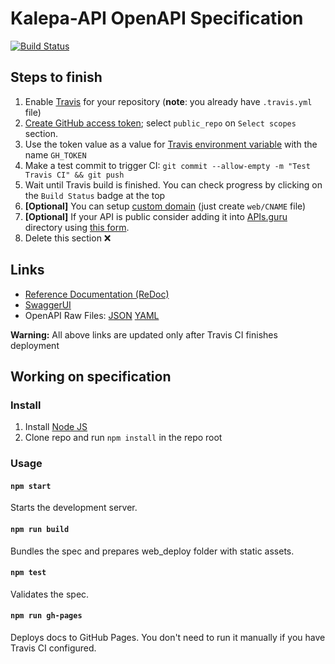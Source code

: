 # Kalepa-API OpenAPI Specification
[![Build Status](https://travis-ci.com/unizar-30226-2019-06/Kalepa-API-Doc.svg?branch=master)](https://travis-ci.com/unizar-30226-2019-06/Kalepa-API-Doc)
## Steps to finish

1. Enable [Travis](https://docs.travis-ci.com/user/getting-started/#To-get-started-with-Travis-CI%3A) for your repository (**note**: you already have `.travis.yml` file)
1. [Create GitHub access token](https://help.github.com/articles/creating-an-access-token-for-command-line-use/); select `public_repo` on `Select scopes` section.
1. Use the token value as a value for [Travis environment variable](https://docs.travis-ci.com/user/environment-variables/#Defining-Variables-in-Repository-Settings) with the name `GH_TOKEN`
1. Make a test commit to trigger CI: `git commit --allow-empty -m "Test Travis CI" && git push`
1. Wait until Travis build is finished. You can check progress by clicking on the `Build Status` badge at the top
1. **[Optional]** You can setup [custom domain](https://help.github.com/articles/using-a-custom-domain-with-github-pages/) (just create `web/CNAME` file)
1. **[Optional]** If your API is public consider adding it into [APIs.guru](https://APIs.guru) directory using [this form](https://apis.guru/add-api/).
1. Delete this section ❌

## Links

- [Reference Documentation (ReDoc)](https://unizar-30226-2019-06.github.io/Kalepa-API-Doc/)
- [SwaggerUI](https://unizar-30226-2019-06.github.io/Kalepa-API-Doc/swagger-ui/)
- OpenAPI Raw Files: [JSON](https://unizar-30226-2019-06.github.io/Kalepa-API-Doc/openapi.json) [YAML](https://unizar-30226-2019-06.github.io/Kalepa-API-Doc/openapi.yaml)

**Warning:** All above links are updated only after Travis CI finishes deployment

## Working on specification
### Install

1. Install [Node JS](https://nodejs.org/)
2. Clone repo and run `npm install` in the repo root

### Usage

#### `npm start`
Starts the development server.

#### `npm run build`
Bundles the spec and prepares web_deploy folder with static assets.

#### `npm test`
Validates the spec.

#### `npm run gh-pages`
Deploys docs to GitHub Pages. You don't need to run it manually if you have Travis CI configured.
